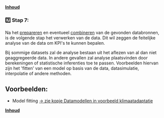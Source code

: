 **[Inhoud](ToC.md)**

### :seven: Stap 7: 

Na het [prepareren](stap_5.md) en eventueel [combineren](stap_6.md) van de gevonden databronnen, is de volgende stap het verwerken van de data. Dit wil zeggen de feitelijke analyse van de data om KPI's te kunnen bepalen.

Bij sommige datasets zal de analyse bestaan uit het aflezen van al dan niet geaggregeerde data. In andere gevallen zal analyse plaatsvinden door berekeningen of statistische inferenties toe te passen. Voorbeelden hiervan zijn het 'fitten' van een model op basis van de data, datasimulatie, interpolatie of andere methoden. 

## Voorbeelden:
+ Model fitting [-> zie kopje Datamodellen in voorbeeld klimaatadaptatie](metamorphoses_voorbeeld_klimaatadaptatie.md)

**[Inhoud](ToC.md)**
